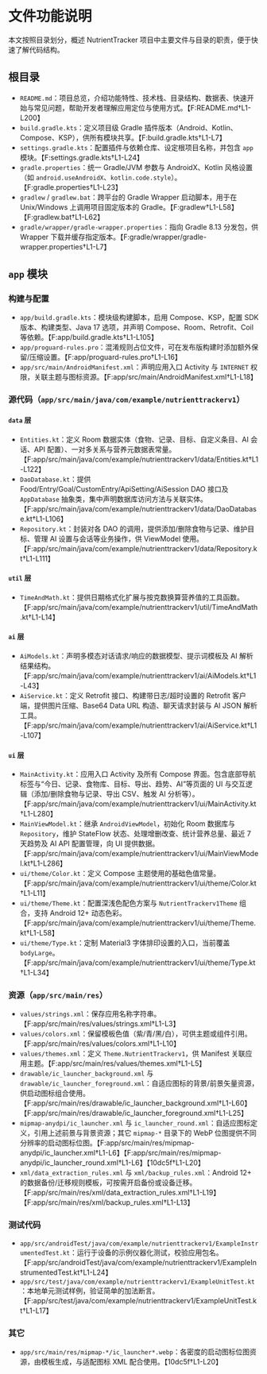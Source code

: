 # 文件功能说明

本文按照目录划分，概述 NutrientTracker 项目中主要文件与目录的职责，便于快速了解代码结构。

## 根目录
- `README.md`：项目总览，介绍功能特性、技术栈、目录结构、数据表、快速开始与常见问题，帮助开发者理解应用定位与使用方式。【F:README.md†L1-L200】
- `build.gradle.kts`：定义项目级 Gradle 插件版本（Android、Kotlin、Compose、KSP），供所有模块共享。【F:build.gradle.kts†L1-L7】
- `settings.gradle.kts`：配置插件与依赖仓库、设定根项目名称，并包含 `app` 模块。【F:settings.gradle.kts†L1-L24】
- `gradle.properties`：统一 Gradle/JVM 参数与 AndroidX、Kotlin 风格设置（如 `android.useAndroidX`、`kotlin.code.style`）。【F:gradle.properties†L1-L23】
- `gradlew` / `gradlew.bat`：跨平台的 Gradle Wrapper 启动脚本，用于在 Unix/Windows 上调用项目固定版本的 Gradle。【F:gradlew†L1-L58】【F:gradlew.bat†L1-L62】
- `gradle/wrapper/gradle-wrapper.properties`：指向 Gradle 8.13 分发包，供 Wrapper 下载并缓存指定版本。【F:gradle/wrapper/gradle-wrapper.properties†L1-L7】

## `app` 模块
### 构建与配置
- `app/build.gradle.kts`：模块级构建脚本，启用 Compose、KSP，配置 SDK 版本、构建类型、Java 17 选项，并声明 Compose、Room、Retrofit、Coil 等依赖。【F:app/build.gradle.kts†L1-L105】
- `app/proguard-rules.pro`：混淆规则占位文件，可在发布版构建时添加额外保留/压缩设置。【F:app/proguard-rules.pro†L1-L16】
- `app/src/main/AndroidManifest.xml`：声明应用入口 Activity 与 `INTERNET` 权限，关联主题与图标资源。【F:app/src/main/AndroidManifest.xml†L1-L18】

### 源代码（`app/src/main/java/com/example/nutrienttrackerv1`）
#### `data` 层
- `Entities.kt`：定义 Room 数据实体（食物、记录、目标、自定义条目、AI 会话、API 配置）、一对多关系与营养元数据表常量。【F:app/src/main/java/com/example/nutrienttrackerv1/data/Entities.kt†L1-L122】
- `DaoDatabase.kt`：提供 Food/Entry/Goal/CustomEntry/ApiSetting/AiSession DAO 接口及 `AppDatabase` 抽象类，集中声明数据库访问方法与关联实体。【F:app/src/main/java/com/example/nutrienttrackerv1/data/DaoDatabase.kt†L1-L106】
- `Repository.kt`：封装对各 DAO 的调用，提供添加/删除食物与记录、维护目标、管理 AI 设置与会话等业务操作，供 ViewModel 使用。【F:app/src/main/java/com/example/nutrienttrackerv1/data/Repository.kt†L1-L111】

#### `util` 层
- `TimeAndMath.kt`：提供日期格式化扩展与按克数换算营养值的工具函数。【F:app/src/main/java/com/example/nutrienttrackerv1/util/TimeAndMath.kt†L1-L14】

#### `ai` 层
- `AiModels.kt`：声明多模态对话请求/响应的数据模型、提示词模板及 AI 解析结果结构。【F:app/src/main/java/com/example/nutrienttrackerv1/ai/AiModels.kt†L1-L43】
- `AiService.kt`：定义 Retrofit 接口、构建带日志/超时设置的 Retrofit 客户端，提供图片压缩、Base64 Data URL 构造、聊天请求封装与 AI JSON 解析工具。【F:app/src/main/java/com/example/nutrienttrackerv1/ai/AiService.kt†L1-L107】

#### `ui` 层
- `MainActivity.kt`：应用入口 Activity 及所有 Compose 界面。包含底部导航标签与“今日、记录、食物库、目标、导出、趋势、AI”等页面的 UI 与交互逻辑（添加/删除食物与记录、导出 CSV、触发 AI 分析等）。【F:app/src/main/java/com/example/nutrienttrackerv1/ui/MainActivity.kt†L1-L280】
- `MainViewModel.kt`：继承 `AndroidViewModel`，初始化 Room 数据库与 `Repository`，维护 StateFlow 状态、处理增删改查、统计营养总量、最近 7 天趋势及 AI API 配置管理，向 UI 提供数据。【F:app/src/main/java/com/example/nutrienttrackerv1/ui/MainViewModel.kt†L1-L286】
- `ui/theme/Color.kt`：定义 Compose 主题使用的基础色值常量。【F:app/src/main/java/com/example/nutrienttrackerv1/ui/theme/Color.kt†L1-L11】
- `ui/theme/Theme.kt`：配置深浅色配色方案与 `NutrientTrackerv1Theme` 组合，支持 Android 12+ 动态色彩。【F:app/src/main/java/com/example/nutrienttrackerv1/ui/theme/Theme.kt†L1-L58】
- `ui/theme/Type.kt`：定制 Material3 字体排印设置的入口，当前覆盖 `bodyLarge`。【F:app/src/main/java/com/example/nutrienttrackerv1/ui/theme/Type.kt†L1-L34】

### 资源（`app/src/main/res`）
- `values/strings.xml`：保存应用名称字符串。【F:app/src/main/res/values/strings.xml†L1-L3】
- `values/colors.xml`：保留模板色值（紫/青/黑/白），可供主题或组件引用。【F:app/src/main/res/values/colors.xml†L1-L10】
- `values/themes.xml`：定义 `Theme.NutrientTrackerv1`，供 Manifest 关联应用主题。【F:app/src/main/res/values/themes.xml†L1-L5】
- `drawable/ic_launcher_background.xml` 与 `drawable/ic_launcher_foreground.xml`：自适应图标的背景/前景矢量资源，供启动图标组合使用。【F:app/src/main/res/drawable/ic_launcher_background.xml†L1-L60】【F:app/src/main/res/drawable/ic_launcher_foreground.xml†L1-L25】
- `mipmap-anydpi/ic_launcher.xml` 与 `ic_launcher_round.xml`：自适应图标定义，引用上述前景与背景资源；其它 `mipmap-*` 目录下的 WebP 位图提供不同分辨率的启动图标位图。【F:app/src/main/res/mipmap-anydpi/ic_launcher.xml†L1-L6】【F:app/src/main/res/mipmap-anydpi/ic_launcher_round.xml†L1-L6】【10dc5f†L1-L20】
- `xml/data_extraction_rules.xml` 与 `xml/backup_rules.xml`：Android 12+ 的数据备份/迁移规则模板，可按需开启备份或设备迁移。【F:app/src/main/res/xml/data_extraction_rules.xml†L1-L19】【F:app/src/main/res/xml/backup_rules.xml†L1-L13】

### 测试代码
- `app/src/androidTest/java/com/example/nutrienttrackerv1/ExampleInstrumentedTest.kt`：运行于设备的示例仪器化测试，校验应用包名。【F:app/src/androidTest/java/com/example/nutrienttrackerv1/ExampleInstrumentedTest.kt†L1-L24】
- `app/src/test/java/com/example/nutrienttrackerv1/ExampleUnitTest.kt`：本地单元测试样例，验证简单的加法断言。【F:app/src/test/java/com/example/nutrienttrackerv1/ExampleUnitTest.kt†L1-L17】

### 其它
- `app/src/main/res/mipmap-*/ic_launcher*.webp`：各密度的启动图标位图资源，由模板生成，与适配图标 XML 配合使用。【10dc5f†L1-L20】

